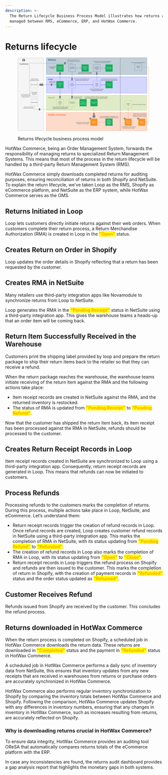 ```yaml
---
description: >-
  The Return Lifecycle Business Process Model illustrates how returns are
  managed between RMS, eCommerce, ERP, and HotWax Commerce.
---
```


# Returns lifecycle

<figure><img src="../.gitbook/assets/returns bpm.png" alt=""><figcaption><p>Returns lifecycle business process model</p></figcaption></figure>

HotWax Commerce, being an Order Management System, forwards the responsibility of managing returns to specialized Return Management Systems. This means that most of the process in the return lifecycle will be handled by a third-party Return Management System (RMS).

HotWax Commerce simply downloads completed returns for auditing purposes, ensuring reconciliation of returns in both Shopify and NetSuite. To explain the return lifecycle, we've taken Loop as the RMS, Shopify as eCommerce platform, and NetSuite as the ERP system, while HotWax Commerce serves as the OMS.

## Returns Initiated in Loop

Loop lets customers directly initiate returns against their web orders. When customers complete their return process, a Return Merchandise Authorization (RMA) is created in Loop in the <mark style="color:orange;">**"Open"**</mark> status.

## Creates Return on Order in Shopify

Loop updates the order details in Shopify reflecting that a return has been requested by the customer.

## Creates RMA in NetSuite

Many retailers use third-party integration apps like Novamodule to synchronize returns from Loop to NetSuite.

Loop generates the RMA in the <mark style="color:orange;">**"Pending Receipt"**</mark> status in NetSuite using a third-party integration app. This gives the warehouse teams a heads-up that an order item will be coming back.

## Return Item Successfully Received in the Warehouse

Customers print the shipping label provided by loop and prepare the return package to ship their return items back to the retailer so that they can receive a refund.

When the return package reaches the warehouse, the warehouse teams initiate receiving of the return item against the RMA and the following actions take place:

* Item receipt records are created in NetSuite against the RMA, and the returned inventory is restocked.
* The status of RMA is updated from <mark style="color:orange;">**"Pending Receipt"**</mark> to <mark style="color:orange;">**"Pending Refund"**</mark>.

Now that the customer has shipped the return item back, its item receipt has been processed against the RMA in NetSuite, refunds should be processed to the customer.

## Creates Return Receipt Records in Loop

Item receipt records created in NetSuite are synchronized to Loop using a third-party integration app. Consequently, return receipt records are generated in Loop. This means that refunds can now be initiated to customers.

## Process Refunds

Processing refunds to the customers marks the completion of returns. During this process, multiple actions take place in Loop, NetSuite, and eCommerce. Let’s understand them:

* Return receipt records trigger the creation of refund records in Loop. Once refund records are created, Loop creates customer refund records in NetSuite using a third-party integration app. This marks the completion of RMA in NetSuite, with its status updating from <mark style="color:orange;">**"Pending Refund"**</mark> to <mark style="color:orange;">**"Refunded"**</mark>.
* The creation of refund records in Loop also marks the completion of RMA in Loop, with its status updating from <mark style="color:orange;">**"Open"**</mark> to <mark style="color:orange;">**"Close"**</mark>.
* Return receipt records in Loop triggers the refund process on Shopify and refunds are then issued to the customer. This marks the completion of return in Shopify, with the creation of payment records in <mark style="color:orange;">**"Refunded"**</mark> status and the order status updated as <mark style="color:orange;">**"Returned"**</mark>.

## Customer Receives Refund

Refunds issued from Shopify are received by the customer. This concludes the refund process.

## Returns downloaded in HotWax Commerce

When the return process is completed on Shopify, a scheduled job in HotWax Commerce downloads the return data. These returns are downloaded in <mark style="color:orange;">**"Completed"**</mark> status and the payment in <mark style="color:orange;">**"Refunded"**</mark> status in HotWax Commerce.

A scheduled job in HotWax Commerce performs a daily sync of inventory data from NetSuite, this ensures that inventory updates from any new receipts that are received in warehouses from returns or purchase orders are accurately synchronized in HotWax Commerce.

HotWax Commerce also performs regular inventory synchronization to Shopify by comparing the inventory totals between HotWax Commerce and Shopify. Following the comparison, HotWax Commerce updates Shopify with any differences in inventory numbers, ensuring that any changes in inventory in HotWax Commerce, such as increases resulting from returns, are accurately reflected on Shopify.

### Why is downloading returns crucial in HotWax Commerce?

To ensure data integrity, HotWax Commerce provides an auditing tool OReSA that automatically compares returns totals of the eCommerce platform with the ERP.

In case any inconsistencies are found, the returns audit dashboard provides a gap analysis report that highlights the monetary gaps in both systems.
